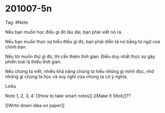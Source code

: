 # 201007-5n

Tag: #Note

Nếu bạn muốn học điều gì đó lâu dài, bạn phải viết nó ra.

Nếu bạn muốn thực sự hiểu điều gì đó, bạn phải diễn tả nó bằng từ ngữ của chính bạn.

Nếu tôi muốn thứ gì đó, thì cần thêm thời gian. Điều duy nhất thực sự gây phiền toái là thiếu thời gian.

Nếu chúng ta viết, nhiều khả năng chúng ta hiểu những gì mình đọc, nhớ những gì chúng ta học và suy nghĩ của chúng ta có ý nghĩa.

Links

Note 1, 2, 3, 4: [[How to take smart notes]] [[Make It Stick]]??

[[Write down idea on paper]]